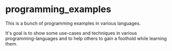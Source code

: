 # programming_examples
This is a bunch of programming examples in various languages.

It's goal is to show some use-cases and techniques in various programming-languages and to help others to gain a foothold while learning them.
